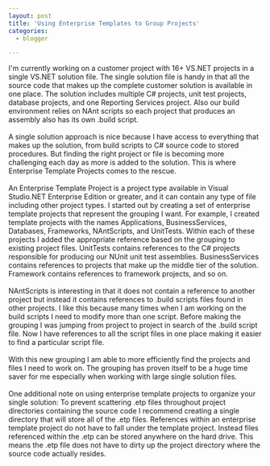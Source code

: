 ```yaml
---
layout: post
title: 'Using Enterprise Templates to Group Projects'
categories:
  - blogger

---
```


I'm currently working on a customer project with 16+ VS.NET projects in a single VS.NET solution file.  The single solution file is handy in that all the source code that makes up the complete customer solution is available in one place.  The solution includes multiple C# projects, unit test projects, database projects, and one Reporting Services project.  Also our build environment relies on NAnt scripts so each project that produces an assembly also has its own .build script.<br /><br />A single solution approach is nice because I have access to everything that makes up the solution, from build scripts to C# source code to stored procedures.  But finding the right project or file is becoming more challenging each day as more is added to the solution.  This is where Enterprise Template Projects comes to the rescue.  <br /><br />An Enterprise Template Project is a project type available in Visual Studio.NET Enterprise Edition or greater, and it can contain any type of file including other project types.  I started out by creating a set of enterprise template projects that represent the grouping I want.  For example, I created template projects with the names Applications, BusinessServices, Databases, Frameworks, NAntScripts, and UnitTests.  Within each of these projects I added the appropriate reference based on the grouping to existing project files.  UnitTests contains references to the C# projects responsible for producing our NUnit unit test assemblies.  BusinessServices contains references to projects that make up the middle tier of the solution.  Framework contains references to framework projects, and so on.<br /><br />NAntScripts is interesting in that it does not contain a reference to another project but instead it contains references to .build scripts files found in other projects.  I like this because many times when I am working on the build scripts I need to modify more than one script.  Before making the grouping I was jumping from project to project in search of the .build script file.  Now I have references to all the script files in one place making it easier to find a particular script file.<br /><br />With this new grouping I am able to more efficiently find the projects and files I need to work on.  The grouping has proven itself to be a huge time saver for me especially when working with large single solution files.<br /><br />One additional note on using enterprise template projects to organize your single solution: To prevent scattering .etp files throughout project directories containing the source code I recommend creating a single directory that will store all of the .etp files.  References within an enterprise template project do not have to fall under the template project.  Instead files referenced within the .etp can be stored anywhere on the hard drive.  This means the .etp file does not have to dirty up the project directory where the source code actually resides.<br /><br /><br />
